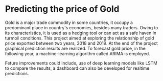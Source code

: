 # Predicting the price of Gold

Gold is a major trade commodity in some countries, it  occupy a predominant place in country's economies, besides many traders. Owing to its characteristics, it is used as a hedging tool or can act as a safe haven in turmoil conditions. This project aimed at exploring the relationship of gold price exported between two years, 2018 and 2019. At the end of the project graphical prediction results are realized. To forecast gold price, in the following year, a machine-learning algorithm called ARIMA is employed. 

Feture improvements could include, use of deep learning models like LSTM to compare the results, a dashboard can also be developed for realtime predictions. 
